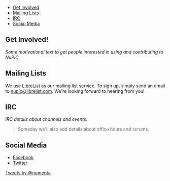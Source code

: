 <section>
    <nav class="toc">
        <ul>
            <li><a href="#get_involved">Get Involved</a></li>
            <li><a href="#mailing_lists">Mailing Lists</a></li>
            <li><a href="#irc">IRC</a></li>
            <li><a href="#social_media">Social Media</a></li>
        </ul>
    </nav>
</section>

## Get Involved!

_Some motivational text to get people interested in using and contributing to NuPIC._

## Mailing Lists

We use [LibreList](http://librelist.com) as our mailing list service. To sign up, simply send an email to <nupic@librelist.com>. We're looking forward to hearing from you!

## IRC

_IRC details about channels and events._

> Someday we'll also add details about office hours and scrums.

## Social Media

* [Facebook](http://www.facebook.com/pages/Numenta/367522426629153)
* [Twitter](http://twitter.com/numenta)

<a class="twitter-timeline" href="https://twitter.com/numenta" data-widget-id="327503049604087809">Tweets by @numenta</a>

<script>!function(d,s,id){var js,fjs=d.getElementsByTagName(s)[0],p=/^http:/.test(d.location)?'http':'https';if(!d.getElementById(id)){js=d.createElement(s);js.id=id;js.src=p+"://platform.twitter.com/widgets.js";fjs.parentNode.insertBefore(js,fjs);}}(document,"script","twitter-wjs");</script>